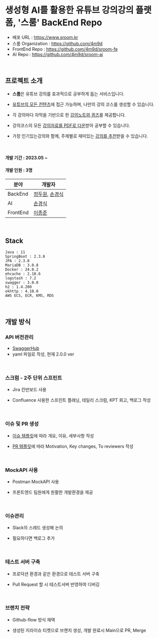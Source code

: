 # 생성형 AI를 활용한 유튜브 강의강의 플랫폼, '스룸' BackEnd Repo

- 배포 URL : https://www.sroom.kr
- 스룸 Organization : https://github.com/4m9d
- FrontEnd Repo : https://github.com/4m9d/sroom-fe
- AI Repo : https://github.com/4m9d/sroom-ai

<br>

## 프로젝트 소개

- **스룸**은 유튜브 강의를 효과적으로 공부하게 돕는 서비스입니다.

- <U>유튜브의 모든 컨텐츠</U>에 접근 가능하며, 나만의 강의 코스를 생성할 수 있습니다.
- 각 강의마다 자막을 기반으로 한 <U>강의노트와 퀴즈</U>를 제공합니다.
- 강의코스의 모든 <U>강의자료를 PDF로 다운</U>받아 공부할 수 있습니다.
- 가장 인기있는강의와 함께, 주제별로 재미있는 <U>강의를 추천</U>받을 수 있습니다.

<br>

#### 개발 기간 : 2023.05 ~

#### 개발 인원 : 3명 
|분야|개발자|
|---|---|
|BackEnd| [정두원](https://github.com/D-w-nJ), [손경식](https://github.com/Son-GyeongSik)|
|AI|[손경식](https://github.com/Son-GyeongSik)|
|FrontEnd|[이종준](https://github.com/oikkoikk)|

<br>

## **Stack**
    Java : 11
    SpringBoot : 2.3.8
    JPA : 2.3.8
    MariaDB : 3.0.8
    Docker : 24.0.2
    ehcache : 2.10.6
    logstash : 7.2
    swagger : 3.0.0
    h2 : 1.4.200
    okhttp : 4.10.0
    AWS ECS, ECR, KMS, RDS

<br>

## 개발 방식

### API 버전관리
- [SwaggerHub](https://app.swaggerhub.com/apis/sroom/api.sroom.com/2.0.0)
- yaml 파일로 작성, 현재 2.0.0 ver

<br>

### 스크럼 - 2주 단위 스프린트
- Jira 칸반보드 사용 

- Confluence 사용한 스프린트 플래닝, 데일리 스크럼, KPT 회고, 백로그 작성

<br>

### 이슈 및 PR 생성
- [이슈 템플릿](https://github.com/4m9d/sroom-be/blob/main/.github/ISSUE_TEMPLATE.md)에 따라 개요, 이유, 세부사항 작성

- [PR 템플릿](https://github.com/4m9d/sroom-be/blob/main/.github/PULL_REQUEST_TEMPLATE.md)에 따라 Motivation, Key changes, To reviewers 작성

<br>

### MockAPI 사용
- Postman MockAPI 사용

- 프론트엔드 팀원에게 원활한 개발환경을 제공

<br>

### 이슈관리
- Slack의 스레드 생성해 논의

- 필요하다면 백로그 추가

<br>

### 테스트 서버 구축
- 프로덕션 환경과 같은 환경으로 테스트 서버 구축

- Pull Request 할 시 테스트서버 반영하여 디버깅 


<br>

### 브랜치 전략
- Github-flow 방식 채택

- 생성된 지라이슈 티켓으로 브랜치 생성, 개발 완료시 Main으로 PR, Merge

